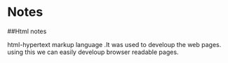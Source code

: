 # Notes
##Html notes 

html-hypertext markup language .It was used to develoup the web pages. using this we can easily develoup browser readable pages.
